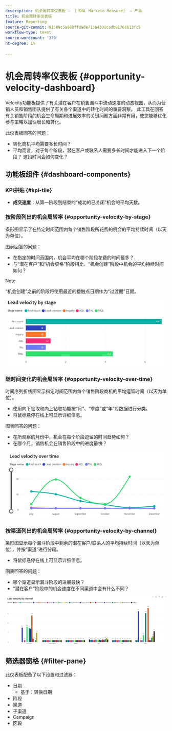 ```yaml
---
description: 机会周转率仪表板 —  [!DNL Marketo Measure]  — 产品
title: 机会周转率仪表板
feature: Reporting
source-git-commit: 915e9c5a968ffd9de713b4308cadb91768613fc5
workflow-type: tm+mt
source-wordcount: '379'
ht-degree: 1%

---
```


# 机会周转率仪表板 {#opportunity-velocity-dashboard}

Velocity功能板提供了有关潜在客户在销售漏斗中流动速度的动态视图，从而为营销人员和销售团队提供了有关各个渠道中的转化时间的重要洞察。 此工具在回答有关销售阶段的机会生命周期和进展效率的关键问题方面非常有用，使您能够优化参与策略以加快增长和转化。

此仪表板回答的问题：

* 转化商机平均需要多长时间？
* 平均而言，对于每个阶段，潜在客户或联系人需要多长时间才能进入下一个阶段？ 这段时间会如何变化？

## 功能板组件 {#dashboard-components}

### KPI拼贴 {#kpi-tile}

* **成交速度**：从第一阶段到结束的“成功的已关闭”机会的平均天数。

### 按阶段列出的机会周转率 {#opportunity-velocity-by-stage}

条形图显示了在特定时间范围内每个销售阶段所花费的机会的平均持续时间（以天为单位）。

图表回答的问题：

* 在指定的时间范围内，机会平均在哪个阶段花费的时间最多？
* 与“潜在客户”和“机会资格”阶段相比，“机会创建”阶段中机会的平均持续时间如何？

>[!NOTE]
>
>“机会创建”之前的阶段将使用最近的接触点日期作为“过渡期”日期。

![](assets/lead-velocity-dashboard-1.png)

### 随时间变化的机会周转率 {#opportunity-velocity-over-time}

时间序列折线图显示指定时间范围内每个销售阶段商机的平均逗留时间（以天为单位）。

* 使用向下钻取和向上钻取功能按“月”、“季度”或“年”对数据进行分类。
* 将鼠标悬停在线上可显示详细信息。

图表回答的问题：

* 在所观察的月份中，机会在每个阶段逗留的时间趋势如何？
* 在哪个月，销售机会在销售阶段中的进度最快？

![](assets/lead-velocity-dashboard-2.png)

### 按渠道列出的机会周转率 {#opportunity-velocity-by-channel}

条形图显示每个漏斗阶段中剩余的潜在客户/联系人的平均持续时间（以天为单位），并按“渠道”进行分段。

* 将鼠标悬停在线上可显示详细信息。

图表回答的问题：

* 哪个渠道显示漏斗阶段的进展最快？
* “潜在客户”阶段中的机会速度在不同渠道中会有什么不同？

![](assets/lead-velocity-dashboard-3.png)

## 筛选器窗格 {#filter-pane}

此仪表板配备了以下设置和过滤器：

* 日期
   * 基于：转换日期
* 阶段
* 渠道
* 子渠道
* Campaign
* 区段
